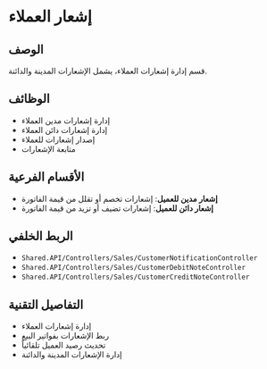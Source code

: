 # إشعار العملاء

## الوصف
قسم إدارة إشعارات العملاء، يشمل الإشعارات المدينة والدائنة.

## الوظائف
- إدارة إشعارات مدين العملاء
- إدارة إشعارات دائن العملاء
- إصدار إشعارات للعملاء
- متابعة الإشعارات

## الأقسام الفرعية
- **إشعار مدين للعميل**: إشعارات تخصم أو تقلل من قيمة الفاتورة
- **إشعار دائن للعميل**: إشعارات تضيف أو تزيد من قيمة الفاتورة

## الربط الخلفي
- `Shared.API/Controllers/Sales/CustomerNotificationController`
- `Shared.API/Controllers/Sales/CustomerDebitNoteController`
- `Shared.API/Controllers/Sales/CustomerCreditNoteController`

## التفاصيل التقنية
- إدارة إشعارات العملاء
- ربط الإشعارات بفواتير البيع
- تحديث رصيد العميل تلقائياً
- إدارة الإشعارات المدينة والدائنة
